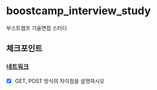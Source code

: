 # boostcamp_interview_study
부스트캠프 기술면접 스터디

## 체크포인트

### [네트워크](network.md)
- [X] GET, POST 방식의 차이점을 설명하시오
